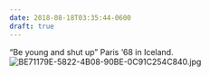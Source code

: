 ```yaml
---
date: 2018-08-18T03:35:44-0600
draft: true
---
```




“Be young and shut up” Paris ‘68 in Iceland. ![BE71179E-5822-4B08-90BE-0C91C254C840.jpg](http://ianwhitney.micro.blog/uploads/2018/837e76e8d3.jpg)



